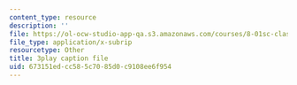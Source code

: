 ```yaml
---
content_type: resource
description: ''
file: https://ol-ocw-studio-app-qa.s3.amazonaws.com/courses/8-01sc-classical-mechanics-fall-2016/673151edcc585c7085d0c9108ee6f954_ThP6wQkf5ec.vtt
file_type: application/x-subrip
resourcetype: Other
title: 3play caption file
uid: 673151ed-cc58-5c70-85d0-c9108ee6f954
---
```

